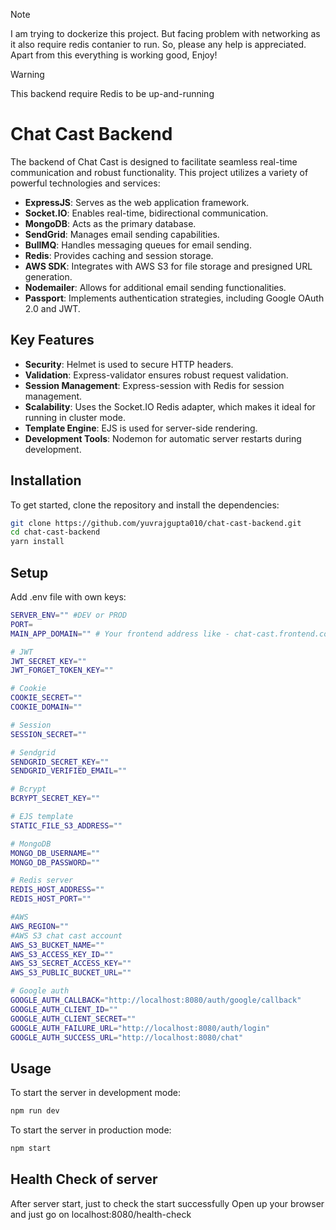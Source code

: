 > [!NOTE]
> I am trying to dockerize this project. But facing problem with networking as it also require redis contanier to run. So, please any help is appreciated. Apart from this everything is working good, Enjoy!

> [!WARNING]
> This backend require Redis to be up-and-running

# Chat Cast Backend

The backend of Chat Cast is designed to facilitate seamless real-time communication and robust functionality. This project utilizes a variety of powerful technologies and services:

- **ExpressJS**: Serves as the web application framework.
- **Socket.IO**: Enables real-time, bidirectional communication.
- **MongoDB**: Acts as the primary database.
- **SendGrid**: Manages email sending capabilities.
- **BullMQ**: Handles messaging queues for email sending.
- **Redis**: Provides caching and session storage.
- **AWS SDK**: Integrates with AWS S3 for file storage and presigned URL generation.
- **Nodemailer**: Allows for additional email sending functionalities.
- **Passport**: Implements authentication strategies, including Google OAuth 2.0 and JWT.

## Key Features

- **Security**: Helmet is used to secure HTTP headers.
- **Validation**: Express-validator ensures robust request validation.
- **Session Management**: Express-session with Redis for session management.
- **Scalability**: Uses the Socket.IO Redis adapter, which makes it ideal for running in cluster mode.
- **Template Engine**: EJS is used for server-side rendering.
- **Development Tools**: Nodemon for automatic server restarts during development.

## Installation

To get started, clone the repository and install the dependencies:

```sh
git clone https://github.com/yuvrajgupta010/chat-cast-backend.git
cd chat-cast-backend
yarn install
```

## Setup

Add .env file with own keys:

```bash
SERVER_ENV="" #DEV or PROD
PORT=
MAIN_APP_DOMAIN="" # Your frontend address like - chat-cast.frontend.com

# JWT
JWT_SECRET_KEY=""
JWT_FORGET_TOKEN_KEY=""

# Cookie
COOKIE_SECRET=""
COOKIE_DOMAIN=""

# Session
SESSION_SECRET=""

# Sendgrid
SENDGRID_SECRET_KEY=""
SENDGRID_VERIFIED_EMAIL=""

# Bcrypt
BCRYPT_SECRET_KEY=""

# EJS template
STATIC_FILE_S3_ADDRESS=""

# MongoDB
MONGO_DB_USERNAME=""
MONGO_DB_PASSWORD=""

# Redis server
REDIS_HOST_ADDRESS=""
REDIS_HOST_PORT=""

#AWS
AWS_REGION=""
#AWS S3 chat cast account
AWS_S3_BUCKET_NAME=""
AWS_S3_ACCESS_KEY_ID=""
AWS_S3_SECRET_ACCESS_KEY=""
AWS_S3_PUBLIC_BUCKET_URL=""

# Google auth
GOOGLE_AUTH_CALLBACK="http://localhost:8080/auth/google/callback"
GOOGLE_AUTH_CLIENT_ID=""
GOOGLE_AUTH_CLIENT_SECRET=""
GOOGLE_AUTH_FAILURE_URL="http://localhost:8080/auth/login"
GOOGLE_AUTH_SUCCESS_URL="http://localhost:8080/chat"
```

## Usage

To start the server in development mode:

```bash
npm run dev
```

To start the server in production mode:

```bash
npm start
```

## Health Check of server

After server start, just to check the start successfully
Open up your browser and just go on localhost:8080/health-check
